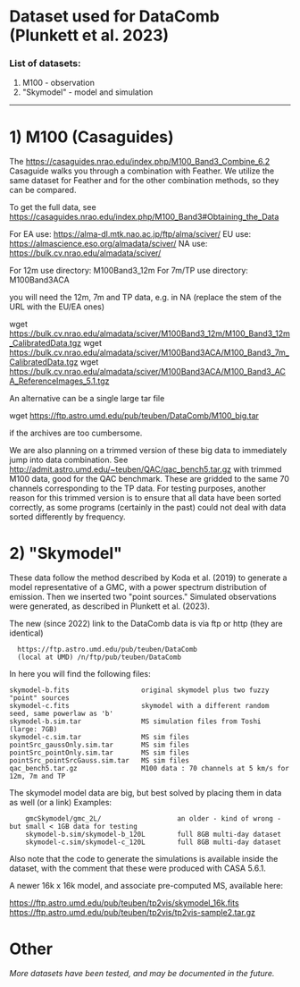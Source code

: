# Dataset used for DataComb (Plunkett et al. 2023)

### List of datasets:
1) M100 - observation        
2) "Skymodel" - model and simulation
  -----------------



# 1) M100 (Casaguides)

The https://casaguides.nrao.edu/index.php/M100_Band3_Combine_6.2 Casaguide walks you through
a combination with Feather. We utilize the same dataset for Feather and for the other combination methods,
so they can be compared.

To get the full data, see https://casaguides.nrao.edu/index.php/M100_Band3#Obtaining_the_Data

For EA use:  https://alma-dl.mtk.nao.ac.jp/ftp/alma/sciver/
    EU use:  https://almascience.eso.org/almadata/sciver/
    NA use:  https://bulk.cv.nrao.edu/almadata/sciver/

For 12m use directory:     M100Band3_12m
For 7m/TP use directory:   M100Band3ACA

you will need the 12m, 7m and TP data, e.g. in NA (replace the stem of the URL with the EU/EA ones)

  wget https://bulk.cv.nrao.edu/almadata/sciver/M100Band3_12m/M100_Band3_12m_CalibratedData.tgz
  wget https://bulk.cv.nrao.edu/almadata/sciver/M100Band3ACA/M100_Band3_7m_CalibratedData.tgz
  wget https://bulk.cv.nrao.edu/almadata/sciver/M100Band3ACA/M100_Band3_ACA_ReferenceImages_5.1.tgz

An alternative can be a single large tar file

  wget https://ftp.astro.umd.edu/pub/teuben/DataComb/M100_big.tar

if the archives are too cumbersome.



We are also planning on a trimmed version of these big data to immediately jump into data combination.
See http://admit.astro.umd.edu/~teuben/QAC/qac_bench5.tar.gz with trimmed M100 data, good for the
QAC benchmark. These are gridded to the same 70 channels corresponding to the TP data.
For testing purposes, another reason for this trimmed version is to ensure that all data have been sorted correctly, as
some programs (certainly in the past) could not deal with data sorted differently by frequency.


# 2) "Skymodel"

These data follow the method described by Koda et al. (2019) to generate a model representative of a GMC, with a power spectrum distribution of emission.  Then we inserted two "point sources."  Simulated observations were generated, as described in Plunkett et al. (2023). 

The new (since 2022) link to the DataComb data is via ftp or http (they are identical)

      https://ftp.astro.umd.edu/pub/teuben/DataComb
      (local at UMD) /n/ftp/pub/teuben/DataComb

In here you will find the following files:

    skymodel-b.fits                  original skymodel plus two fuzzy "point" sources
    skymodel-c.fits                  skymodel with a different random seed, same powerlaw as 'b'
    skymodel-b.sim.tar               MS simulation files from Toshi (large: 7GB)
    skymodel-c.sim.tar	             MS sim files
    pointSrc_gaussOnly.sim.tar       MS sim files
    pointSrc_pointOnly.sim.tar       MS sim files
    pointSrc_pointSrcGauss.sim.tar   MS sim files
    qac_bench5.tar.gz                M100 data : 70 channels at 5 km/s for 12m, 7m and TP


The skymodel model data are big, but best solved by placing them in data as well (or a link)
Examples:

        gmcSkymodel/gmc_2L/                   an older - kind of wrong - but small < 1GB data for testing
        skymodel-b.sim/skymodel-b_120L        full 8GB multi-day dataset
        skymodel-c.sim/skymodel-c_120L        full 8GB multi-day dataset

Also note that the code to generate the simulations is available inside the dataset, with the
comment that these were produced with CASA 5.6.1.


A newer 16k x 16k model, and associate pre-computed MS, available
here:

https://ftp.astro.umd.edu/pub/teuben/tp2vis/skymodel_16k.fits
https://ftp.astro.umd.edu/pub/teuben/tp2vis/tp2vis-sample2.tar.gz

# Other

_More datasets have been tested, and may be documented in the future._
